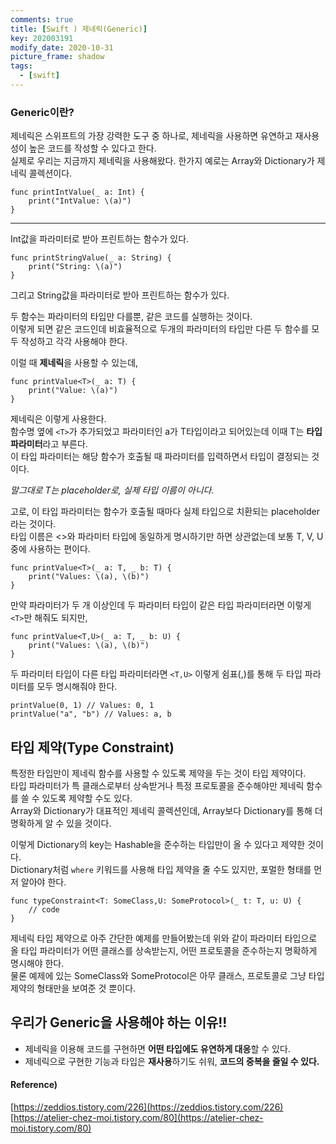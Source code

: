 ```yaml
---
comments: true
title: [Swift ) 제네릭(Generic)]
key: 202003191
modify_date: 2020-10-31
picture_frame: shadow
tags:
  - [swift]
---
```

 
### Generic이란?
 
제네릭은 스위프트의 가장 강력한 도구 중 하나로, 제네릭을 사용하면 유연하고 재사용성이 높은 코드를 작성할 수 있다고 한다.   
실제로 우리는 지금까지 제네릭을 사용해왔다. 한가지 예로는 Array와 Dictionary가 제네릭 콜렉션이다.   
```
func printIntValue(_ a: Int) {
    print("IntValue: \(a)")
}
```

***

Int값을 파라미터로 받아 프린트하는 함수가 있다.
```
func printStringValue(_ a: String) {
    print("String: \(a)")
}
```
그리고 String값을 파라미터로 받아 프린트하는 함수가 있다.
 
두 함수는 파라미터의 타입만 다를뿐, 같은 코드를 실행하는 것이다.   
이렇게 되면 같은 코드인데 비효율적으로 두개의 파라미터의 타입만 다른 두 함수를 모두 작성하고 각각 사용해야 한다.   
 
이럴 때 **제네릭**을 사용할 수 있는데,
```
func printValue<T>(_ a: T) {
    print("Value: \(a)")
}
```
제네릭은 이렇게 사용한다.   
함수명 옆에 `<T>`가 추가되었고 파라미터인 a가 T타입이라고 되어있는데 이때 T는 **타입 파라미터**라고 부른다.   
이 타입 파라미터는 해당 함수가 호출될 때 파라미터를 입력하면서 타입이 결정되는 것이다.   
 
*말그대로 T는 placeholder로, 실제 타입 이름이 아니다.*
 
고로, 이 타입 파라미터는 함수가 호출될 때마다 실제 타입으로 치환되는 placeholder라는 것이다.   
타입 이름은 <>와 파라미터 타입에 동일하게 명시하기만 하면 상관없는데 보통 T, V, U 중에 사용하는 편이다.
```
func printValue<T>(_ a: T, _ b: T) {
    print("Values: \(a), \(b)")
}
```
만약 파라미터가 두 개 이상인데 두 파라미터 타입이 같은 타입 파라미터라면 이렇게 `<T>`만 해줘도 되지만,
```
func printValue<T,U>(_ a: T, _ b: U) {
    print("Values: \(a), \(b)")
}
```
두 파라미터 타입이 다른 타입 파라미터라면 `<T,U>` 이렇게 쉼표(,)를 통해 두 타입 파라미터를 모두 명시해줘야 한다.
```
printValue(0, 1) // Values: 0, 1
printValue("a", "b") // Values: a, b
```

## 타입 제약(Type Constraint)
 
특정한 타입만이 제네릭 함수를 사용할 수 있도록 제약을 두는 것이 타입 제약이다.   
타입 파라미터가 특 클래스로부터 상속받거나 특정 프로토콜을 준수해야만 제네릭 함수를 쓸 수 있도록 제약할 수도 있다.   
Array와 Dictionary가 대표적인 제네릭 콜렉션인데, Array보다 Dictionary를 통해 더 명확하게 알 수 있을 것이다.   
 
이렇게 Dictionary의 key는 Hashable을 준수하는 타입만이 올 수 있다고 제약한 것이다.   
Dictionary처럼 `where` 키워드를 사용해 타입 제약을 줄 수도 있지만, 포멀한 형태를 먼저 알아야 한다.
```
func typeConstraint<T: SomeClass,U: SomeProtocol>(_ t: T, u: U) {
    // code
}
```
제네릭 타입 제약으로 아주 간단한 예제를 만들어봤는데 위와 같이 파라미터 타입으로 올 타입 파라미터가 어떤 클래스를 상속받는지, 어떤 프로토콜을 준수하는지 명확하게 명시해야 한다.   
물론 예제에 있는 SomeClass와 SomeProtocol은 아무 클래스, 프로토콜로 그냥 타입 제약의 형태만을 보여준 것 뿐이다.
 
## 우리가 Generic을 사용해야 하는 이유!!
 
- 제네릭을 이용해 코드를 구현하면 **어떤 타입에도 유연하게 대응**할 수 있다.
- 제네릭으로 구현한 기능과 타입은 **재사용**하기도 쉬워, **코드의 중복을 줄일 수 있다.**
 
#### Reference)
 
[https://zeddios.tistory.com/226](https://zeddios.tistory.com/226)   
[https://atelier-chez-moi.tistory.com/80](https://atelier-chez-moi.tistory.com/80)
